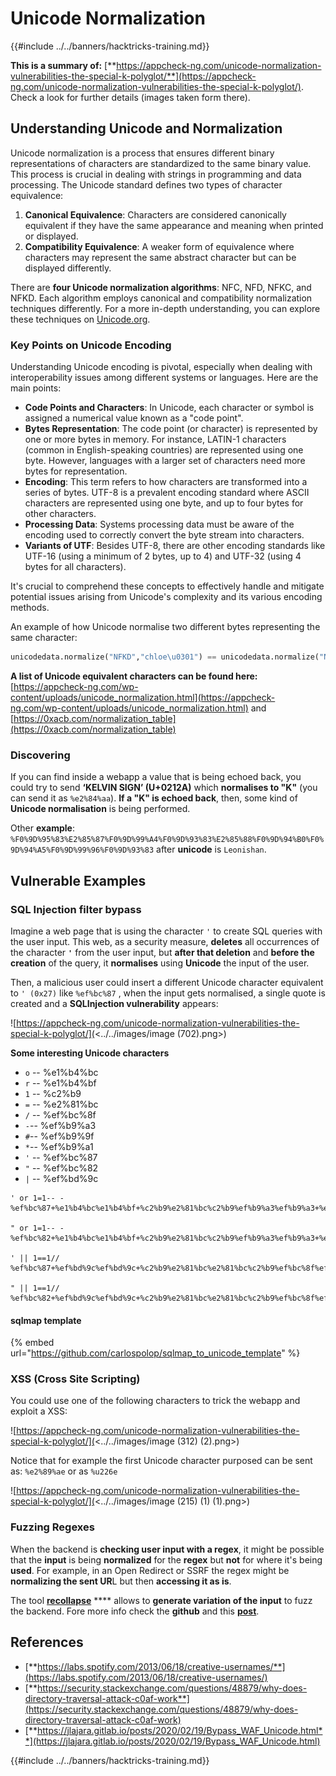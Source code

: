 # Unicode Normalization

{{#include ../../banners/hacktricks-training.md}}

**This is a summary of:** [**https://appcheck-ng.com/unicode-normalization-vulnerabilities-the-special-k-polyglot/**](https://appcheck-ng.com/unicode-normalization-vulnerabilities-the-special-k-polyglot/). Check a look for further details (images taken form there).

## Understanding Unicode and Normalization

Unicode normalization is a process that ensures different binary representations of characters are standardized to the same binary value. This process is crucial in dealing with strings in programming and data processing. The Unicode standard defines two types of character equivalence:

1. **Canonical Equivalence**: Characters are considered canonically equivalent if they have the same appearance and meaning when printed or displayed.
2. **Compatibility Equivalence**: A weaker form of equivalence where characters may represent the same abstract character but can be displayed differently.

There are **four Unicode normalization algorithms**: NFC, NFD, NFKC, and NFKD. Each algorithm employs canonical and compatibility normalization techniques differently. For a more in-depth understanding, you can explore these techniques on [Unicode.org](https://unicode.org/).

### Key Points on Unicode Encoding

Understanding Unicode encoding is pivotal, especially when dealing with interoperability issues among different systems or languages. Here are the main points:

- **Code Points and Characters**: In Unicode, each character or symbol is assigned a numerical value known as a "code point".
- **Bytes Representation**: The code point (or character) is represented by one or more bytes in memory. For instance, LATIN-1 characters (common in English-speaking countries) are represented using one byte. However, languages with a larger set of characters need more bytes for representation.
- **Encoding**: This term refers to how characters are transformed into a series of bytes. UTF-8 is a prevalent encoding standard where ASCII characters are represented using one byte, and up to four bytes for other characters.
- **Processing Data**: Systems processing data must be aware of the encoding used to correctly convert the byte stream into characters.
- **Variants of UTF**: Besides UTF-8, there are other encoding standards like UTF-16 (using a minimum of 2 bytes, up to 4) and UTF-32 (using 4 bytes for all characters).

It's crucial to comprehend these concepts to effectively handle and mitigate potential issues arising from Unicode's complexity and its various encoding methods.

An example of how Unicode normalise two different bytes representing the same character:

```python
unicodedata.normalize("NFKD","chloe\u0301") == unicodedata.normalize("NFKD", "chlo\u00e9")
```

**A list of Unicode equivalent characters can be found here:** [https://appcheck-ng.com/wp-content/uploads/unicode_normalization.html](https://appcheck-ng.com/wp-content/uploads/unicode_normalization.html) and [https://0xacb.com/normalization_table](https://0xacb.com/normalization_table)

### Discovering

If you can find inside a webapp a value that is being echoed back, you could try to send **‘KELVIN SIGN’ (U+0212A)** which **normalises to "K"** (you can send it as `%e2%84%aa`). **If a "K" is echoed back**, then, some kind of **Unicode normalisation** is being performed.

Other **example**: `%F0%9D%95%83%E2%85%87%F0%9D%99%A4%F0%9D%93%83%E2%85%88%F0%9D%94%B0%F0%9D%94%A5%F0%9D%99%96%F0%9D%93%83` after **unicode** is `Leonishan`.

## **Vulnerable Examples**

### **SQL Injection filter bypass**

Imagine a web page that is using the character `'` to create SQL queries with the user input. This web, as a security measure, **deletes** all occurrences of the character **`'`** from the user input, but **after that deletion** and **before the creation** of the query, it **normalises** using **Unicode** the input of the user.

Then, a malicious user could insert a different Unicode character equivalent to `' (0x27)` like `%ef%bc%87` , when the input gets normalised, a single quote is created and a **SQLInjection vulnerability** appears:

![https://appcheck-ng.com/unicode-normalization-vulnerabilities-the-special-k-polyglot/](<../../images/image (702).png>)

**Some interesting Unicode characters**

- `o` -- %e1%b4%bc
- `r` -- %e1%b4%bf
- `1` -- %c2%b9
- `=` -- %e2%81%bc
- `/` -- %ef%bc%8f
- `-`-- %ef%b9%a3
- `#`-- %ef%b9%9f
- `*`-- %ef%b9%a1
- `'` -- %ef%bc%87
- `"` -- %ef%bc%82
- `|` -- %ef%bd%9c

```
' or 1=1-- -
%ef%bc%87+%e1%b4%bc%e1%b4%bf+%c2%b9%e2%81%bc%c2%b9%ef%b9%a3%ef%b9%a3+%ef%b9%a3

" or 1=1-- -
%ef%bc%82+%e1%b4%bc%e1%b4%bf+%c2%b9%e2%81%bc%c2%b9%ef%b9%a3%ef%b9%a3+%ef%b9%a3

' || 1==1//
%ef%bc%87+%ef%bd%9c%ef%bd%9c+%c2%b9%e2%81%bc%e2%81%bc%c2%b9%ef%bc%8f%ef%bc%8f

" || 1==1//
%ef%bc%82+%ef%bd%9c%ef%bd%9c+%c2%b9%e2%81%bc%e2%81%bc%c2%b9%ef%bc%8f%ef%bc%8f
```

#### sqlmap template

{% embed url="https://github.com/carlospolop/sqlmap_to_unicode_template" %}

### XSS (Cross Site Scripting)

You could use one of the following characters to trick the webapp and exploit a XSS:

![https://appcheck-ng.com/unicode-normalization-vulnerabilities-the-special-k-polyglot/](<../../images/image (312) (2).png>)

Notice that for example the first Unicode character purposed can be sent as: `%e2%89%ae` or as `%u226e`

![https://appcheck-ng.com/unicode-normalization-vulnerabilities-the-special-k-polyglot/](<../../images/image (215) (1) (1).png>)

### Fuzzing Regexes

When the backend is **checking user input with a regex**, it might be possible that the **input** is being **normalized** for the **regex** but **not** for where it's being **used**. For example, in an Open Redirect or SSRF the regex might be **normalizing the sent UR**L but then **accessing it as is**.

The tool [**recollapse**](https://github.com/0xacb/recollapse) \*\*\*\* allows to **generate variation of the input** to fuzz the backend. Fore more info check the **github** and this [**post**](https://0xacb.com/2022/11/21/recollapse/).

## References

- [**https://labs.spotify.com/2013/06/18/creative-usernames/**](https://labs.spotify.com/2013/06/18/creative-usernames/)
- [**https://security.stackexchange.com/questions/48879/why-does-directory-traversal-attack-c0af-work**](https://security.stackexchange.com/questions/48879/why-does-directory-traversal-attack-c0af-work)
- [**https://jlajara.gitlab.io/posts/2020/02/19/Bypass_WAF_Unicode.html**](https://jlajara.gitlab.io/posts/2020/02/19/Bypass_WAF_Unicode.html)

{{#include ../../banners/hacktricks-training.md}}




